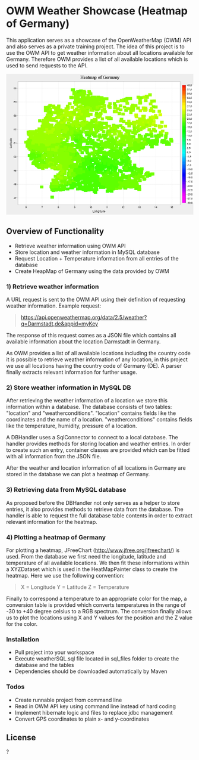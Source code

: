 # OWM Weather Showcase (Heatmap of Germany)

This application serves as a showcase of the OpenWeatherMap (OWM) API and also serves as a private training project.
The idea of this project is to use the OWM API to get weather information about all locations available for Germany. Therefore OWM provides a list of all available locations which is used to send requests to the API.

![Alt text](OWM_Weather_Storager/images/map.png?raw=true "Heatmap of Germany")

## Overview of Functionality
  - Retrieve weather information using OWM API
  - Store location and weather information in MySQL database
  - Request Location + Temperature information from all entries of the database
  - Create HeapMap of Germany using the data provided by OWM
 
### 1) Retrieve weather information
A URL request is sent to the OWM API using their definition of requesting weather information.
Example request:

> https://api.openweathermap.org/data/2.5/weather?q=Darmstadt,de&appid=myKey

The response of this request comes as a JSON file which contains all available information about the location Darmstadt in Germany. 

As OWM provides a list of all available locations including the country code it is possible to retrieve weather information of any location, in this project we use all locations having the country code of Germany (DE).
A parser finally extracts relevant information for further usage.

### 2) Store weather information in MySQL DB
After retrieving the weather information of a location we store this information within a database. The database consists of two tables: "location" and "weatherconditions".
"location" contains fields like the coordinates and the name of a location.
"weatherconditions" contains fields like the temperature, humidity, pressure of a location.

A DBHandler uses a SqlConnector to connect to a local database. The handler provides methods for storing location and weather entries. In order to create such an entry, container classes are provided which can be fitted with all information from the JSON file.

After the weather and location information of all locations in Germany are stored in the database we can plot a heatmap of Germany.

### 3) Retrieving data from MySQL database
As proposed before the DBHandler not only serves as a helper to store entries, it also provides methods to retrieve data from the database. The handler is able to request the full database table contents in order to extract relevant information for the heatmap.

### 4) Plotting a heatmap of Germany
For plotting a heatmap, JFreeChart (http://www.jfree.org/jfreechart/) is used. From the database we first need the longitude, latitude and temperature of all available locations. We then fit these informations within a XYZDataset which is used in the HeatMapPainter class to create the heatmap. Here we use the following convention:
> X = Longitude
> Y = Latitude
> Z = Temperature

Finally to correspond a temperature to an appropriate color for the map, a conversion table is provided which converts temperatures in the range of -30 to +40 degree celsius to a RGB spectrum. The conversion finally allows us to plot the locations using X and Y values for the position and the Z value for the color.

### Installation
- Pull project into your workspace
- Execute weatherSQL.sql file located in sql_files folder to create the database and the tables
- Dependencies should be downloaded automatically by Maven

### Todos
- Create runnable project from command line
- Read in OWM API key using command line instead of hard coding
- Implement hibernate logic and files to replace jdbc management
- Convert GPS coordinates to plain x- and y-coordinates

License
----
?
